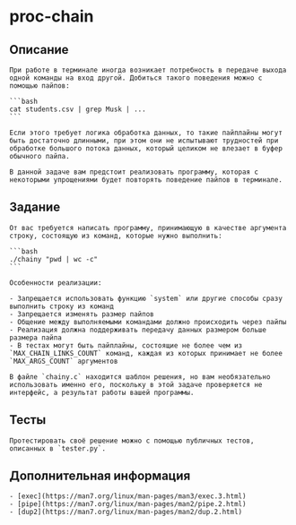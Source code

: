 # proc-chain


## Описание

    При работе в терминале иногда возникает потребность в передаче выхода одной команды на вход другой. Добиться такого поведения можно с помощью пайпов:

    ```bash
    cat students.csv | grep Musk | ...
    ```

    Если этого требует логика обработка данных, то такие пайплайны могут быть достаточно длинными, при этом они не испытывают трудностей при обработке большого потока данных, который целиком не влезает в буфер обычного пайпа.
    
    В данной задаче вам предстоит реализовать программу, которая с некоторыми упрощениями будет повторять поведение пайпов в терминале.


## Задание

    От вас требуется написать программу, принимающую в качестве аргумента строку, состоящую из команд, которые нужно выполнить:

    ```bash
    ./chainy "pwd | wc -c"
    ```

    Особенности реализации:

    - Запрещается использовать функцию `system` или другие способы сразу выполнить строку из команд
    - Запрещается изменять размер пайпов
    - Общение между выполняемыми командами должно происходить через пайпы
    - Реализация должна поддерживать передачу данных размером больше размера пайпа
    - В тестах могут быть пайплайны, состоящие не более чем из `MAX_CHAIN_LINKS_COUNT` команд, каждая из которых принимает не более `MAX_ARGS_COUNT` аргументов

    В файле `chainy.c` находится шаблон решения, но вам необязательно использовать именно его, поскольку в этой задаче проверяется не интерфейс, а результат работы вашей программы.


## Тесты

    Протестировать своё решение можно с помощью публичных тестов, описанных в `tester.py`.


## Дополнительная информация 

    - [exec](https://man7.org/linux/man-pages/man3/exec.3.html)
    - [pipe](https://man7.org/linux/man-pages/man2/pipe.2.html)
    - [dup2](https://man7.org/linux/man-pages/man2/dup.2.html)
